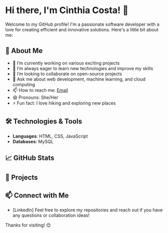 # Hi there, I'm Cinthia Costa! 👋

Welcome to my GitHub profile! I'm a passionate software developer with a love for creating efficient and innovative solutions. Here's a little bit about me:

## 🚀 About Me
- 🔭 I’m currently working on various exciting projects
- 🌱 I’m always eager to learn new technologies and improve my skills
- 👯 I’m looking to collaborate on open-source projects
- 💬 Ask me about web development, machine learning, and cloud computing
- 📫 How to reach me: [Email](mailto:cinthia.costa@example.com)
- 😄 Pronouns: She/Her
- ⚡ Fun fact: I love hiking and exploring new places

## 🛠️ Technologies & Tools
- **Languages**: HTML, CSS, JavaScript
- **Databases**: MySQL

## 📈 GitHub Stats

## 🌟 Projects

## 📫 Connect with Me
- [LinkedIn] 
Feel free to explore my repositories and reach out if you have any questions or collaboration ideas!

Thanks for visiting! 😊
